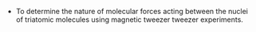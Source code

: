 - To determine the nature of molecular forces acting between the nuclei of triatomic molecules using magnetic tweezer tweezer experiments.